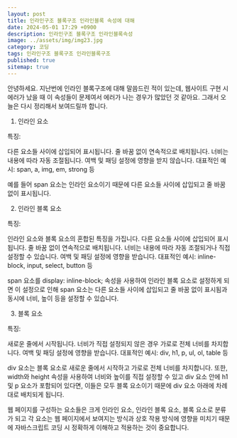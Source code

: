 ```yaml
---
layout: post
title: 인라인구조 블록구조 인라인블록 속성에 대해
date: 2024-05-01 17:29 +0900
description: 인라인구조 블록구조 인라인블록속성
image: ../assets/img/img23.jpg
category: 코딩
tags: 인라인구조 블록구조 인라인블록구조
published: true
sitemap: true
---
```


안녕하세요. 지난번에 인라인 블록구조에 대해 말씀드린 적이 있는데, 웹사이트 구현 시 에러가 났을 때 이 속성들이 문제여서 에러가 나는 경우가 많았던 것 같아요. 그래서 오늘은 다시 정리해서 보여드릴까 합니다.

1. 인라인 요소

특징:

다른 요소들 사이에 삽입되어 표시됩니다.
줄 바꿈 없이 연속적으로 배치됩니다.
너비는 내용에 따라 자동 조절됩니다.
여백 및 패딩 설정에 영향을 받지 않습니다.
대표적인 예시: span, a, img, em, strong 등

예를 들어 span 요소는 인라인 요소이기 때문에 다른 요소들 사이에 삽입되고 줄 바꿈 없이 표시됩니다.

2. 인라인 블록 요소

특징:

인라인 요소와 블록 요소의 혼합된 특징을 가집니다.
다른 요소들 사이에 삽입되어 표시됩니다.
줄 바꿈 없이 연속적으로 배치됩니다.
너비는 내용에 따라 자동 조절되거나 직접 설정할 수 있습니다.
여백 및 패딩 설정에 영향을 받습니다.
대표적인 예시: inline-block, input, select, button 등

span 요소를 display: inline-block; 속성을 사용하여 인라인 블록 요소로 설정하게 되면 이 설정으로 인해 span 요소는 다른 요소들 사이에 삽입되고 줄 바꿈 없이 표시됨과 동시에 너비, 높이 등을 설정할 수 있습니다.

3. 블록 요소

특징:

새로운 줄에서 시작됩니다.
너비가 직접 설정되지 않은 경우 가로로 전체 너비를 차지합니다.
여백 및 패딩 설정에 영향을 받습니다.
대표적인 예시: div, h1, p, ul, ol, table 등

div 요소는 블록 요소로 새로운 줄에서 시작하고 가로로 전체 너비를 차지합니다. 또한, width와 height 속성을 사용하여 너비와 높이를 직접 설정할 수 있고 div 요소 안에 h1 및 p 요소가 포함되어 있다면, 이들은 모두 블록 요소이기 때문에 div 요소 아래에 차례대로 배치되게 됩니다.

웹 페이지를 구성하는 요소들은 크게 인라인 요소, 인라인 블록 요소, 블록 요소로 분류가 되고 각 요소는 웹 페이지에서 보여지는 방식과 상호 작용 방식에 영향을 미치기 때문에 자바스크립트 코딩 시 정확하게 이해하고 적용하는 것이 중요합니다.


